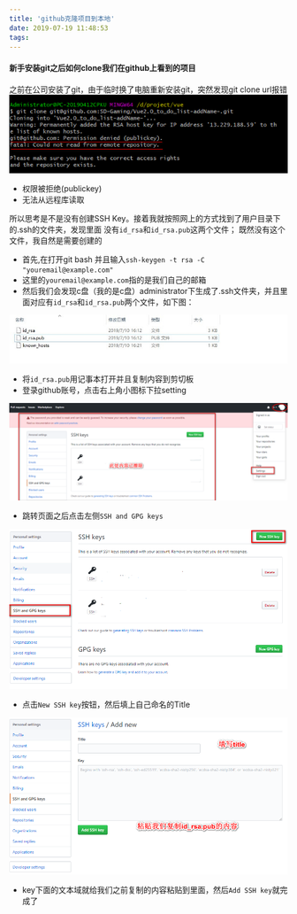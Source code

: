 ```yaml
---
title: 'github克隆项目到本地'
date: 2019-07-19 11:48:53
tags:
---
```

#### 新手安装git之后如何clone我们在github上看到的项目

之前在公司安装了git，由于临时换了电脑重新安装git，突然发现git clone url报错
![git clone error](2019-07-19/error.png "git clone 报错")
- 权限被拒绝(publickey)
- 无法从远程库读取
<!--more-->
所以思考是不是没有创建SSH Key。接着我就按照网上的方式找到了用户目录下的.ssh的文件夹，发现里面
没有`id_rsa`和`id_rsa.pub`这两个文件；
既然没有这个文件，我自然是需要创建的
- 首先,在打开git bash 并且输入`ssh-keygen -t rsa -C "youremail@example.com"`
- 这里的`youremail@example.com`指的是我们自己的邮箱
- 然后我们会发现c盘（我的是c盘）administrator下生成了.ssh文件夹，并且里面对应有`id_rsa`和`id_rsa.pub`两个文件，如下图：

![id_rsa](2019-07-19/rsa.jpg "生成的rsa")

- 将`id_rsa.pub`用记事本打开并且复制内容到剪切板
- 登录github账号，点击右上角小图标下拉setting

![pointPic](2019-07-19/pointPic.png "点击图片选择setting")

- 跳转页面之后点击左侧`SSH and GPG keys`

![addRsa](2019-07-19/addRsa.png "添加rsa")

- 点击`New SSH key`按钮，然后填上自己命名的Title

![pasteRsa](2019-07-19/writeRsa.png "粘贴RSA")

- key下面的文本域就给我们之前复制的内容粘贴到里面，然后`Add SSH key`就完成了